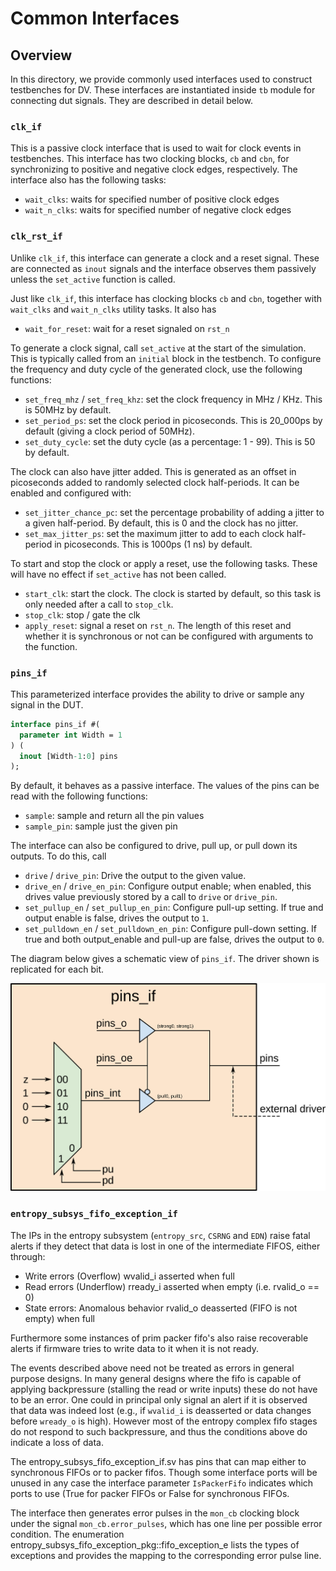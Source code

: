 # Common Interfaces

## Overview
In this directory, we provide commonly used interfaces used to construct
testbenches for DV. These interfaces are instantiated inside `tb` module for
connecting dut signals. They are described in detail below.

### `clk_if`
This is a passive clock interface that is used to wait for clock events in
testbenches. This interface has two clocking blocks, `cb` and `cbn`, for
synchronizing to positive and negative clock edges, respectively. The interface
also has the following tasks:
* `wait_clks`: waits for specified number of positive clock edges
* `wait_n_clks`: waits for specified number of negative clock edges

### `clk_rst_if`

Unlike `clk_if`, this interface can generate a clock and a reset signal. These
are connected as `inout` signals and the interface observes them passively
unless the `set_active` function is called.

Just like `clk_if`, this interface has clocking blocks `cb` and `cbn`, together
with `wait_clks` and `wait_n_clks` utility tasks. It also has
* `wait_for_reset`: wait for a reset signaled on `rst_n`

To generate a clock signal, call `set_active` at the start of the simulation.
This is typically called from an `initial` block in the testbench. To configure
the frequency and duty cycle of the generated clock, use the following
functions:
* `set_freq_mhz` / `set_freq_khz`: set the clock frequency in MHz / KHz. This
  is 50MHz by default.
* `set_period_ps`: set the clock period in picoseconds. This is 20_000ps by default
  (giving a clock period of 50MHz).
* `set_duty_cycle`: set the duty cycle (as a percentage: 1 - 99). This is 50 by
  default.

The clock can also have jitter added. This is generated as an offset in
picoseconds added to randomly selected clock half-periods. It can be enabled
and configured with:
* `set_jitter_chance_pc`: set the percentage probability of adding a jitter to
  a given half-period. By default, this is 0 and the clock has no jitter.
* `set_max_jitter_ps`: set the maximum jitter to add to each clock half-period
  in picoseconds. This is 1000ps (1 ns) by default.

To start and stop the clock or apply a reset, use the following tasks. These
will have no effect if `set_active` has not been called.
* `start_clk`: start the clock. The clock is started by default, so this
  task is only needed after a call to `stop_clk`.
* `stop_clk`: stop / gate the clk
* `apply_reset`: signal a reset on `rst_n`. The length of this reset and
  whether it is synchronous or not can be configured with arguments to the
  function.

### `pins_if`

This parameterized interface provides the ability to drive or sample any signal
in the DUT.

```systemverilog
interface pins_if #(
  parameter int Width = 1
) (
  inout [Width-1:0] pins
);
```

By default, it behaves as a passive interface. The values of the pins can be
read with the following functions:
* `sample`: sample and return all the pin values
* `sample_pin`: sample just the given pin

The interface can also be configured to drive, pull up, or pull down its
outputs. To do this, call
* `drive` / `drive_pin`: Drive the output to the given value.
* `drive_en` / `drive_en_pin`: Configure output enable; when enabled, this
  drives value previously stored by a call to `drive` or `drive_pin`.
* `set_pullup_en` / `set_pullup_en_pin`: Configure pull-up setting. If true and
  output enable is false, drives the output to `1`.
* `set_pulldown_en` / `set_pulldown_en_pin`: Configure pull-down setting. If
  true and both output_enable and pull-up are false, drives the output to `0`.

The diagram below gives a schematic view of `pins_if`. The driver shown is
replicated for each bit.

![Block diagram](pins_if.svg)

### `entropy_subsys_fifo_exception_if`

The IPs in the entropy subsystem (`entropy_src`, `CSRNG` and `EDN`) raise fatal alerts if they
detect that data is lost in one of the intermediate FIFOS, either through:
  - Write errors (Overflow) wvalid_i asserted when full
  - Read errors  (Underflow) rready_i asserted when empty (i.e. rvalid_o == 0)
  - State errors: Anomalous behavior rvalid_o deasserted (FIFO is not empty) when full

Furthermore some instances of prim packer fifo's also raise recoverable alerts if firmware
tries to write data to it when it is not ready.

The events described above need not be treated as errors in general purpose designs.
In many general designs where the fifo is capable of applying backpressure (stalling
the read or write inputs) these do not have to be an error. One could in principal
only signal an alert if it is observed that data was indeed lost (e.g., if `wvalid_i` is
deasserted or data changes before `wready_o` is high).  However most of the entropy complex
fifo stages do not respond to such backpressure, and thus the conditions above do
indicate a loss of data.

The entropy_subsys_fifo_exception_if.sv has pins that can map either to synchronous
FIFOs or to packer fifos.  Though some interface ports will be unused in any case
the interface parameter `IsPackerFifo` indicates which ports to use (True for
packer FIFOs or False for synchronous FIFOs.

The interface then generates error pulses in the `mon_cb` clocking block under
the signal `mon_cb.error_pulses`, which has one line per possible error condition.
The enumeration entropy_subsys_fifo_exception_pkg::fifo_exception_e lists the
types of exceptions and provides the mapping to the corresponding error pulse line.
